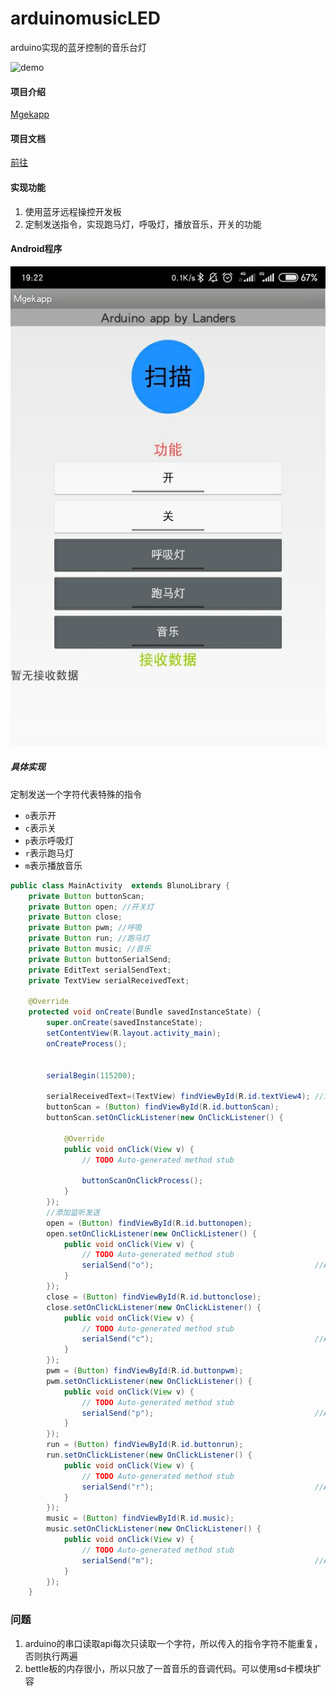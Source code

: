 # arduinomusicLED
arduino实现的蓝牙控制的音乐台灯

![demo](./demo1.jpg)

#### 项目介绍

[Mgekapp](<http://m.landers1037.top/mgekapp.html>)

#### 项目文档

[前往](http://landers1037.top/doc/arduino.html)

#### 实现功能

1. 使用蓝牙远程操控开发板
2. 定制发送指令，实现跑马灯，呼吸灯，播放音乐，开关的功能

#### Android程序

![demo](./demo.jpg)

##### 具体实现

定制发送一个字符代表特殊的指令

- `o`表示开
- `c`表示关
- `p`表示呼吸灯
- `r`表示跑马灯
- `m`表示播放音乐

```java
public class MainActivity  extends BlunoLibrary {
	private Button buttonScan;
	private Button open; //开关灯
	private Button close;
	private Button pwm; //呼吸
	private Button run; //跑马灯
	private Button music; //音乐
	private Button buttonSerialSend;
	private EditText serialSendText;
	private TextView serialReceivedText;
	
	@Override
	protected void onCreate(Bundle savedInstanceState) {
		super.onCreate(savedInstanceState);
		setContentView(R.layout.activity_main);
        onCreateProcess();														//onCreate Process by BlunoLibrary


        serialBegin(115200);													//set the Uart Baudrate on BLE chip to 115200

        serialReceivedText=(TextView) findViewById(R.id.textView4);	//initial the EditText of the received data
        buttonScan = (Button) findViewById(R.id.buttonScan);					//initial the button for scanning the BLE device
        buttonScan.setOnClickListener(new OnClickListener() {

			@Override
			public void onClick(View v) {
				// TODO Auto-generated method stub

				buttonScanOnClickProcess();										//Alert Dialog for selecting the BLE device
			}
		});
		//添加监听发送
		open = (Button) findViewById(R.id.buttonopen);
		open.setOnClickListener(new OnClickListener() {
			public void onClick(View v) {
				// TODO Auto-generated method stub
				serialSend("o");									//Alert Dialog for selecting the BLE device
			}
		});
		close = (Button) findViewById(R.id.buttonclose);
		close.setOnClickListener(new OnClickListener() {
			public void onClick(View v) {
				// TODO Auto-generated method stub
				serialSend("c");									//Alert Dialog for selecting the BLE device
			}
		});
		pwm = (Button) findViewById(R.id.buttonpwm);
		pwm.setOnClickListener(new OnClickListener() {
			public void onClick(View v) {
				// TODO Auto-generated method stub
				serialSend("p");									//Alert Dialog for selecting the BLE device
			}
		});
		run = (Button) findViewById(R.id.buttonrun);
		run.setOnClickListener(new OnClickListener() {
			public void onClick(View v) {
				// TODO Auto-generated method stub
				serialSend("r");									//Alert Dialog for selecting the BLE device
			}
		});
		music = (Button) findViewById(R.id.music);
		music.setOnClickListener(new OnClickListener() {
			public void onClick(View v) {
				// TODO Auto-generated method stub
				serialSend("m");									//Alert Dialog for selecting the BLE device
			}
		});
	}
```

### 问题

1. arduino的串口读取api每次只读取一个字符，所以传入的指令字符不能重复，否则执行两遍
2. bettle板的内存很小，所以只放了一首音乐的音调代码。可以使用sd卡模块扩容
